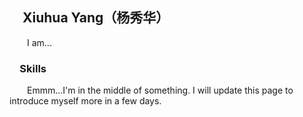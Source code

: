 ## &emsp;Xiuhua Yang（杨秀华）

&emsp;&emsp;I am...

### &emsp;Skills

&emsp;&emsp;Emmm...I'm in the middle of something. I will update this page to introduce myself more in a few days.
